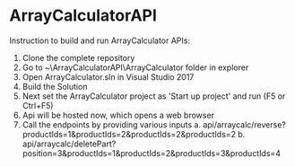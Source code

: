# ArrayCalculatorAPI

Instruction to build and run ArrayCalculator APIs:

1) Clone the complete repository 
2) Go to ~\ArrayCalculatorAPI\ArrayCalculator folder in explorer
3) Open ArrayCalculator.sln in Visual Studio 2017
4) Build the Solution
5) Next set the ArrayCalculator project as 'Start up project' and run (F5 or Ctrl+F5)
6) Api will be hosted now, which opens a web browser
7) Call the endpoints by providing various inputs
	a. api/arraycalc/reverse?productIds=1&productIds=2&productIds=2&productIds=2
	b. 
api/arraycalc/deletePart?position=3&productIds=1&productIds=2&productIds=3&productIds=4